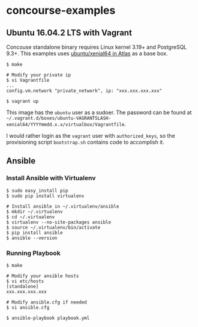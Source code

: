 # concourse-examples

## Ubuntu 16.04.2 LTS with Vagrant

Concouse standalone binary requires Linux kernel 3.19+ and PostgreSQL 9.3+. This examples uses [ubuntu/xenial64 in Atlas](https://atlas.hashicorp.com/ubuntu/boxes/xenial64) as a base box.

    $ make

    # Modify your private ip
    $ vi Vagrantfile
    ...
    config.vm.network "private_network", ip: "xxx.xxx.xxx.xxx"

    $ vagrant up

This image has the `ubuntu` user as a sudoer. The password can be found at `~/.vagrant.d/boxes/ubuntu-VAGRANTSLASH-xenial64/YYYYmmdd.x.x/virtualbox/Vagrantfile`.

I would rather login as the `vagrant` user with `authorized_keys`, so the provisioning script `bootstrap.sh` contains code to accomplish it.

## Ansible

### Install Ansible with Virtualenv

    $ sudo easy_install pip
    $ sudo pip install virtualenv

    # Install ansible in ~/.virtualenv/ansible
    $ mkdir ~/.virtualenv
    $ cd ~/.virtualenv
    $ virtualenv --no-site-packages ansible
    $ source ~/.virtualenv/bin/activate
    $ pip install ansible
    $ ansible --version

### Running Playbook

    $ make

    # Modify your ansible hosts
    $ vi etc/hosts
    [standalone]
    xxx.xxx.xxx.xxx

    # Modify ansible.cfg if needed
    $ vi ansible.cfg

    $ ansible-playbook playbook.yml


